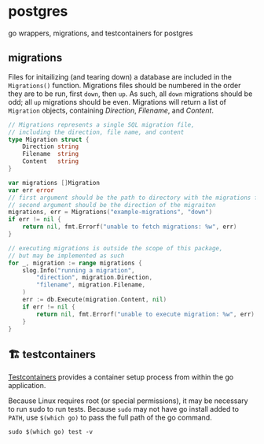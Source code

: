 # postgres
go wrappers, migrations, and testcontainers for postgres

## migrations
Files for initailizing (and tearing down) a database are included in the `Migrations()` function. Migrations files should be numbered in the order they are to be run, first `down`, then `up`. As such, all `down` migrations should be odd; all `up` migrations should be even. Migrations will return a list of `Migration` objects, containing _Direction_, _Filename_, and _Content_.

```go
// Migrations represents a single SQL migration file,
// including the direction, file name, and content
type Migration struct {
    Direction string
    Filename  string
    Content   string
}

var migrations []Migration
var err error
// first argument should be the path to directory with the migrations files,
// second argument should be the direction of the migraiton
migrations, err = Migrations("example-migrations", "down")
if err != nil {
    return nil, fmt.Errorf("unable to fetch migrations: %w", err)
}

// executing migrations is outside the scope of this package,
// but may be implemented as such
for _, migration := range migrations {
    slog.Info("running a migration",
        "direction", migration.Direction,
        "filename", migration.Filename,
    )
    err := db.Execute(migration.Content, nil)
    if err != nil {
        return nil, fmt.Errorf("unable to execute migration: %w", err)
    }
}
```

## 🏗️ testcontainers
[Testcontainers](https://testcontainers.com/guides/getting-started-with-testcontainers-for-go/) provides a container setup process from within the go application.

Because Linux requires root (or special permissions), it may be necessary to run sudo to run tests. Because `sudo` may not have go install added to `PATH`, use `$(which go)` to pass the full path of the go command.
```shell
sudo $(which go) test -v
```
